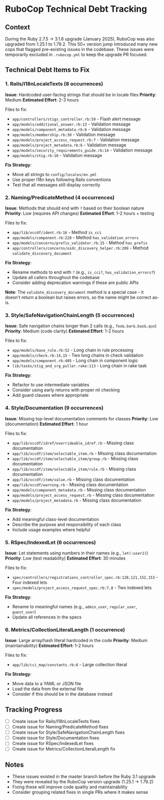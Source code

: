 # RuboCop Technical Debt Tracking

## Context
During the Ruby 2.7.5 → 3.1.6 upgrade (January 2025), RuboCop was also upgraded from 1.25.1 to 1.79.2. This 50+ version jump introduced many new cops that flagged pre-existing issues in the codebase. These issues were temporarily excluded in `.rubocop.yml` to keep the upgrade PR focused.

## Technical Debt Items to Fix

### 1. Rails/I18nLocaleTexts (8 occurrences)
**Issue**: Hardcoded user-facing strings that should be in locale files
**Priority**: Medium
**Estimated Effort**: 2-3 hours

Files to fix:
- `app/controllers/stigs_controller.rb:59` - Flash alert message
- `app/models/additional_answer.rb:13` - Validation message
- `app/models/component_metadata.rb:6` - Validation message
- `app/models/membership.rb:30` - Validation message
- `app/models/project_access_request.rb:7` - Validation message
- `app/models/project_metadata.rb:6` - Validation message
- `app/models/security_requirements_guide.rb:14` - Validation message
- `app/models/stig.rb:10` - Validation message

**Fix Strategy**: 
- Move all strings to `config/locales/en.yml`
- Use proper I18n keys following Rails conventions
- Test that all messages still display correctly

### 2. Naming/PredicateMethod (4 occurrences)
**Issue**: Methods that should end with `?` based on their boolean nature
**Priority**: Low (requires API changes)
**Estimated Effort**: 1-2 hours + testing

Files to fix:
- `app/lib/xccdf/ident.rb:16` - Method `is_cci`
- `app/models/component.rb:228` - Method `has_validation_errors`
- `app/models/concerns/prefix_validator.rb:15` - Method `has_prefix`
- `app/controllers/concerns/oidc_discovery_helper.rb:209` - Method `validate_discovery_document`

**Fix Strategy**:
- Rename methods to end with `?` (e.g., `is_cci?`, `has_validation_errors?`)
- Update all callers throughout the codebase
- Consider adding deprecation warnings if these are public APIs

**Note**: The `validate_discovery_document` method is a special case - it doesn't return a boolean but raises errors, so the name might be correct as-is.

### 3. Style/SafeNavigationChainLength (5 occurrences)
**Issue**: Safe navigation chains longer than 2 calls (e.g., `foo&.bar&.baz&.qux`)
**Priority**: Medium (code clarity)
**Estimated Effort**: 1-2 hours

Files to fix:
- `app/models/base_rule.rb:52` - Long chain in rule processing
- `app/models/check.rb:14,15` - Two long chains in check validation
- `app/models/component.rb:405` - Long chain in component logic
- `lib/tasks/stig_and_srg_puller.rake:113` - Long chain in rake task

**Fix Strategy**:
- Refactor to use intermediate variables
- Consider using early returns with proper nil checking
- Add guard clauses where appropriate

### 4. Style/Documentation (9 occurrences)
**Issue**: Missing top-level documentation comments for classes
**Priority**: Low (documentation)
**Estimated Effort**: 1 hour

Files to fix:
- `app/lib/xccdf/idref/overrideable_idref.rb` - Missing class documentation
- `app/lib/xccdf/item/selectable_item.rb` - Missing class documentation
- `app/lib/xccdf/item/selectable_item/group.rb` - Missing class documentation
- `app/lib/xccdf/item/selectable_item/rule.rb` - Missing class documentation
- `app/lib/xccdf/item/value.rb` - Missing class documentation
- `app/lib/xccdf/warning.rb` - Missing class documentation
- `app/models/component_metadata.rb` - Missing class documentation
- `app/models/project_access_request.rb` - Missing class documentation
- `app/models/project_metadata.rb` - Missing class documentation

**Fix Strategy**:
- Add meaningful class-level documentation
- Describe the purpose and responsibility of each class
- Include usage examples where helpful

### 5. RSpec/IndexedLet (6 occurrences)
**Issue**: Let statements using numbers in their names (e.g., `let(:user2)`)
**Priority**: Low (test readability)
**Estimated Effort**: 30 minutes

Files to fix:
- `spec/controllers/registrations_controller_spec.rb:120,121,152,153` - Four indexed lets
- `spec/models/project_access_request_spec.rb:7,8` - Two indexed lets

**Fix Strategy**:
- Rename to meaningful names (e.g., `admin_user`, `regular_user`, `guest_user`)
- Update all references in the specs

### 6. Metrics/CollectionLiteralLength (1 occurrence)
**Issue**: Large array/hash literal hardcoded in the code
**Priority**: Medium (maintainability)
**Estimated Effort**: 1-2 hours

Files to fix:
- `app/lib/cci_map/constants.rb:6` - Large collection literal

**Fix Strategy**:
- Move data to a YAML or JSON file
- Load the data from the external file
- Consider if this should be in the database instead

## Tracking Progress

- [ ] Create issue for Rails/I18nLocaleTexts fixes
- [ ] Create issue for Naming/PredicateMethod fixes
- [ ] Create issue for Style/SafeNavigationChainLength fixes
- [ ] Create issue for Style/Documentation fixes
- [ ] Create issue for RSpec/IndexedLet fixes
- [ ] Create issue for Metrics/CollectionLiteralLength fix

## Notes

- These issues existed in the master branch before the Ruby 3.1 upgrade
- They were revealed by the RuboCop version upgrade (1.25.1 → 1.79.2)
- Fixing these will improve code quality and maintainability
- Consider grouping related fixes in single PRs where it makes sense